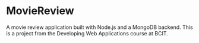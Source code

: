 # MovieReview
A movie review application built with Node.js and a MongoDB backend. This is a project from the Developing Web Applications course at BCIT.
